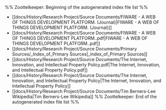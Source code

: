 %% Zoottelkeeper: Beginning of the autogenerated index file list  %%
-  [[docs/History/Research Project/Source Documents/FIWARE - A WEB OF THINGS DEVELOPMENT PLATFORM. (Journal)|FIWARE - A WEB OF THINGS DEVELOPMENT PLATFORM. (Journal)]]
-  [[docs/History/Research Project/Source Documents/FIWARE - A WEB OF THINGS DEVELOPMENT PLATFORM..pdf|FIWARE - A WEB OF THINGS DEVELOPMENT PLATFORM..pdf]]
-  [[docs/History/Research Project/Source Documents/Primary Sources/_Index_of_Primary Sources|_Index_of_Primary Sources]]
-  [[docs/History/Research Project/Source Documents/The Internet, Innovation, and Intellectual Property Policy.pdf|The Internet, Innovation, and Intellectual Property Policy.pdf]]
-  [[docs/History/Research Project/Source Documents/The Internet, Innovation, and Intellectual Property Policy|The Internet, Innovation, and Intellectual Property Policy]]
-  [[docs/History/Research Project/Source Documents/Tim Berners-Lee Wikipedia|Tim Berners-Lee Wikipedia]]
%% Zoottelkeeper: End of the autogenerated index file list  %%
